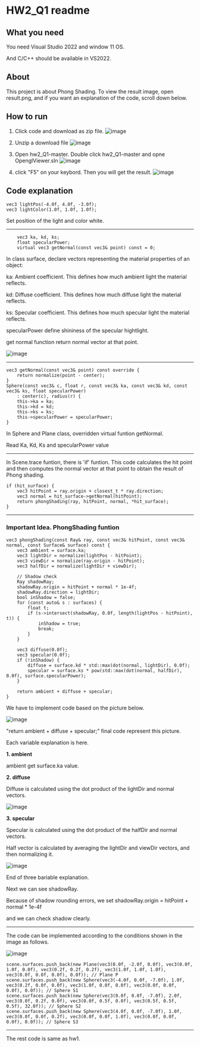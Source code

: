 # HW2_Q1 readme
## What you need
You need Visual Studio 2022 and window 11 OS.

And C/C++ should be available in VS2022.

## About
This project is about Phong Shading.
To view the result image, open result.png, 
and if you want an explanation of the code, scroll down below.

## How to run

1. Click code and download as zip file.
![image](https://github.com/user-attachments/assets/9b9c6e66-7f7d-4aeb-a093-bb1e542b034b)

2. Unzip a download file
![image](https://github.com/user-attachments/assets/6d1d1e3d-eff9-42f1-a719-32c5ae6ca80b)

3. Open hw2_Q1-master. Double click hw2_Q1-master and opne OpenglViewer.sln
![image](https://github.com/user-attachments/assets/7c0ca433-d940-42fd-a2a3-3893344c0344)


4. click "F5" on your keybord. Then you will get the result.
![image](https://github.com/user-attachments/assets/559d3c38-31c0-4d00-82d8-61836b1e78ec)

## Code explanation
```
vec3 lightPos(-4.0f, 4.0f, -3.0f);
vec3 lightColor(1.0f, 1.0f, 1.0f);
```
Set position of the light and color white.

-----------
```
	vec3 ka, kd, ks;
	float specularPower;
	virtual vec3 getNormal(const vec3& point) const = 0;
```
In class surface, declare vectors representing the material properties of an object:

ka: Ambient coefficient. This defines how much ambient light the material reflects.

kd: Diffuse coefficient. This defines how much diffuse light the material reflects.

ks: Specular coefficient. This defines how much specular light the material reflects.

specularPower define shininess of the specular hightlight.

get normal function return normal vector at that point.

![image](https://github.com/user-attachments/assets/81aa8f94-b64b-40e4-8832-9a341ba54165)

--------------
```
vec3 getNormal(const vec3& point) const override {
	return normalize(point - center);
}
Sphere(const vec3& c, float r, const vec3& ka, const vec3& kd, const vec3& ks, float specularPower)
	: center(c), radius(r) {
	this->ka = ka;
	this->kd = kd;
	this->ks = ks;
	this->specularPower = specularPower;
}
```
In Sphere and Plane class, overridden virtual funtion getNormal.

Read Ka, Kd, Ks and specularPower value

-------------
In Scene.trace funtion, there is 'if' funtion. This code calculates the hit point and then computes the normal vector at that point to obtain the result of Phong shading.
```
if (hit_surface) {
	vec3 hitPoint = ray.origin + closest_t * ray.direction;
	vec3 normal = hit_surface->getNormal(hitPoint);
	return phongShading(ray, hitPoint, normal, *hit_surface);
}
```

-------------
### Important Idea. PhongShading funtion

```
vec3 phongShading(const Ray& ray, const vec3& hitPoint, const vec3& normal, const Surface& surface) const {
	vec3 ambient = surface.ka;
	vec3 lightDir = normalize(lightPos - hitPoint);
	vec3 viewDir = normalize(ray.origin - hitPoint);
	vec3 halfDir = normalize(lightDir + viewDir);

	// Shadow check
	Ray shadowRay;
	shadowRay.origin = hitPoint + normal * 1e-4f;
	shadowRay.direction = lightDir;
	bool inShadow = false;
	for (const auto& s : surfaces) {
		float t;
		if (s->intersect(shadowRay, 0.0f, length(lightPos - hitPoint), t)) {
			inShadow = true;
			break;
		}
	}

	vec3 diffuse(0.0f);
	vec3 specular(0.0f);
	if (!inShadow) {
		diffuse = surface.kd * std::max(dot(normal, lightDir), 0.0f);
		specular = surface.ks * pow(std::max(dot(normal, halfDir), 0.0f), surface.specularPower);
	}

	return ambient + diffuse + specular;
}
```

We have to implement code based on the picture below.

![image](https://github.com/user-attachments/assets/2cdfa6ff-92ea-4b94-b4d4-a69b7c7b5a4b)

"return ambient + diffuse + specular;" final code represent this picture.

Each variable explanation is here.

**1. ambient**

ambient get surface.ka value.


**2. diffuse**

Diffuse is calculated using the dot product of the lightDir and normal vectors.

![image](https://github.com/user-attachments/assets/6e8f5e36-fe64-4573-8a34-2919fc81b26c)


**3. specular**

Specular is calculated using the dot product of the halfDir and normal vectors.

Half vector is calculated by averaging the lightDir and viewDir vectors, and then normalizing it.

![image](https://github.com/user-attachments/assets/4487e1c1-0ea7-48a8-979e-1575da8fe3f9)

End of three bariable explanation.

Next we can see shadowRay.

Because of shadow rounding errors, we set shadowRay.origin = hitPoint + normal * 1e-4f

and we can check shadow clearly.

---------------------------
The code can be implemented according to the conditions shown in the image as follows.

![image](https://github.com/user-attachments/assets/10b0910a-7215-4ee4-9835-1206343c09c7)

```
scene.surfaces.push_back(new Plane(vec3(0.0f, -2.0f, 0.0f), vec3(0.0f, 1.0f, 0.0f), vec3(0.2f, 0.2f, 0.2f), vec3(1.0f, 1.0f, 1.0f), vec3(0.0f, 0.0f, 0.0f), 0.0f)); // Plane P
scene.surfaces.push_back(new Sphere(vec3(-4.0f, 0.0f, -7.0f), 1.0f, vec3(0.2f, 0.0f, 0.0f), vec3(1.0f, 0.0f, 0.0f), vec3(0.0f, 0.0f, 0.0f), 0.0f)); // Sphere S1
scene.surfaces.push_back(new Sphere(vec3(0.0f, 0.0f, -7.0f), 2.0f, vec3(0.0f, 0.2f, 0.0f), vec3(0.0f, 0.5f, 0.0f), vec3(0.5f, 0.5f, 0.5f), 32.0f)); // Sphere S2
scene.surfaces.push_back(new Sphere(vec3(4.0f, 0.0f, -7.0f), 1.0f, vec3(0.0f, 0.0f, 0.2f), vec3(0.0f, 0.0f, 1.0f), vec3(0.0f, 0.0f, 0.0f), 0.0f)); // Sphere S3
```
--------------
The rest code is same as hw1.
